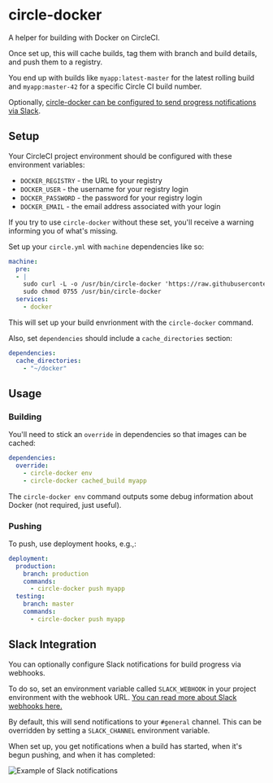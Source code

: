 # circle-docker

A helper for building with Docker on CircleCI.

Once set up, this will cache builds, tag them with branch and build details,
and push them to a registry.

You end up with builds like `myapp:latest-master` for the latest rolling
build and `myapp:master-42` for a specific Circle CI build number.

Optionally, [circle-docker can be configured to send progress notifications via Slack](#slack-integration).

## Setup

Your CircleCI project environment should be configured with these environment
variables:

* `DOCKER_REGISTRY` - the URL to your registry
* `DOCKER_USER` - the username for your registry login
* `DOCKER_PASSWORD` - the password for your registry login
* `DOCKER_EMAIL` - the email address associated with your login

If you try to use `circle-docker` without these set, you'll receive a warning
informing you of what's missing.

Set up your `circle.yml` with `machine` dependencies like so:

```yml
machine:
  pre:
  - |
    sudo curl -L -o /usr/bin/circle-docker 'https://raw.githubusercontent.com/barricadeio/circle-docker/v0.2.0/circle-docker.sh'
    sudo chmod 0755 /usr/bin/circle-docker
  services:
    - docker
```

This will set up your build envrionment with the `circle-docker` command.

Also, set `dependencies` should include a `cache_directories` section:

```yml
dependencies:
  cache_directories:
    - "~/docker"
```

## Usage

### Building

You'll need to stick an `override` in dependencies so that images can be
cached:

```yml
dependencies:
  override:
    - circle-docker env
    - circle-docker cached_build myapp
```

The `circle-docker env` command outputs some debug information about Docker (not required, just useful).

### Pushing

To push, use deployment hooks, e.g.,:

```yml
deployment:
  production:
    branch: production
    commands:
      - circle-docker push myapp
  testing:
    branch: master
    commands:
      - circle-docker push myapp
```

## Slack Integration

You can optionally configure Slack notifications for build progress via
webhooks.

To do so, set an environment variable called `SLACK_WEBHOOK` in your project
environment with the webhook URL. [You can read more about Slack webhooks here.](https://api.slack.com/incoming-webhooks)

By default, this will send notifications to your `#general` channel. This can
be overridden by setting a `SLACK_CHANNEL` environment variable.

When set up, you get notifications when a build has started, when it's begun
pushing, and when it has completed:

![Example of Slack notifications](http://i.imgur.com/U7sPELl.png)
